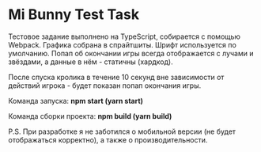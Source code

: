 # Mi Bunny Test Task

Тестовое задание выполнено на TypeScript, собирается с помощью Webpack.
Графика собрана в спрайтшиты. Шрифт используется по умолчанию.
Попап об окончании игры всегда отображается с лучами и звёздами, а данные в нём - статичны (хардкод).

После спуска кролика в течение 10 секунд вне зависимости от действий игрока - будет показан попап окончания игры.

Команда запуска: **npm start (yarn start)**

Команда сборки проекта: **npm build (yarn build)**

P.S. При разработке я не заботился о мобильной версии (не будет отображаться корректно), а также о производительности.
